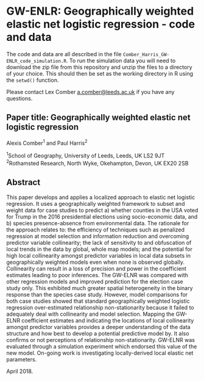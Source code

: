 # GW-ENLR: Geographically weighted elastic net logistic regression - code and data
The code and data are all described in the file `Comber_Harris_GW-ENLR_code_simulation.R`. To run the simulation data you will need to download the zip file from this repository and unzip the files to a directory of your choice. This should then be set as the working directory in R using the `setwd()` function. 

Please contact Lex Comber [a.comber@leeds.ac.uk](a.comber@leeds.ac.uk) if you have any questions.

## Paper title: Geographically weighted elastic net logistic regression
Alexis Comber<sup>1</sup> and Paul Harris<sup>2</sup>

<sup>1</sup>School of Geography, University of Leeds, Leeds, UK LS2 9JT\
<sup>2</sup>Rothamsted Research, North Wyke, Okehampton, Devon, UK EX20 2SB

## Abstract
This paper develops and applies a localized approach to elastic net logistic regression. It uses a geographically weighted framework to subset and weight data for case studies to predict a) whether counties in the USA voted for Trump in the 2016 presidential elections using socio-economic data, and b) species presence-absence from environmental data. The rationale for the approach relates to: the efficiency of techniques such as penalized regression at model selection and information reduction and overcoming predictor variable collinearity; the lack of sensitivity to and obfuscation of local trends in the data by global, whole map models; and the potential for high local collinearity amongst predictor variables in local data subsets in geographically weighted models even when none is observed globally. Collinearity can result in a loss of precision and power in the coefficient estimates leading to poor inferences. The GW-ELNR was compared with other regression models and improved prediction for the election case study only. This exhibited much greater spatial heterogeneity in the binary response than the species case study. However, model comparisons for both case studies showed that standard geographically weighted logistic regression over-estimated relationship non-stationarity because it failed to adequately deal with collinearity and model selection. Mapping the GW-ELNR coefficient estimates and indicating the locations of local collinearity amongst predictor variables provides a deeper understanding of the data structure and how best to develop a potential predictive model by. It also confirms or not perceptions of relationship non-stationarity. GW-ELNR was evaluated through a simulation experiment which endorsed this value of the new model. On-going work is investigating locally-derived local elastic net parameters.


April 2018.
